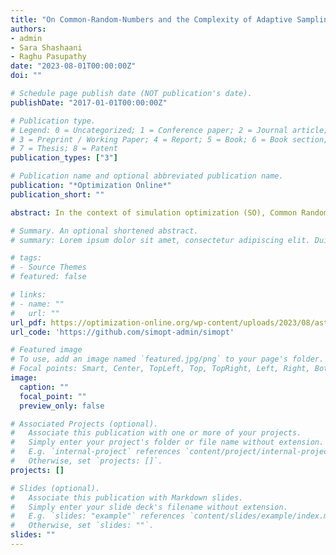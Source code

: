 ```yaml
---
title: "On Common-Random-Numbers and the Complexity of Adaptive Sampling Trust-Region Methods"
authors:
- admin
- Sara Shashaani
- Raghu Pasupathy
date: "2023-08-01T00:00:00Z"
doi: ""

# Schedule page publish date (NOT publication's date).
publishDate: "2017-01-01T00:00:00Z"

# Publication type.
# Legend: 0 = Uncategorized; 1 = Conference paper; 2 = Journal article;
# 3 = Preprint / Working Paper; 4 = Report; 5 = Book; 6 = Book section;
# 7 = Thesis; 8 = Patent
publication_types: ["3"]

# Publication name and optional abbreviated publication name.
publication: "*Optimization Online*"
publication_short: ""

abstract: In the context of simulation optimization (SO), Common Random Numbers (CRN) is the practice of querying the simulation-based oracle with the same random number stream at each point visited by an SO algorithm. This practice is widely believed to facilitate SO algorithm efficiency by preserving structure inherent to  the objective function and gradient sample-paths. However, CRN can present coding challenges compared to the widely-used practice of na\"ive independent sampling. Is the potential  CRN efficiency gain worth the potentially significant cost of implementation within stochastic trust-region algorithms? Toward answering this question, we characterize the consistency and complexity of a class of stochastic trust-region algorithms called ASTRO/ASTRO-DF as a function of the use of CRN. We find that the magnitude of CRN's influence depends intimately on the extent of regularity in the underlying sample paths. For instance, CRN's effect is most evident in first-order settings with smooth sample paths, where the algorithm work complexity dramatically improves from $O(\epsilon^{-6})$ to $O(\epsilon^{-2})$. This result is significant considering that the best work complexity of first-order (generic) stochastic trust-region algorithms reported in the literature is $O(\epsilon^{-6})$. CRN's effect is more muted when the sample paths are potentially discontinuous, with the work complexity improving from $O(\epsilon^{-6})$ to $O(\epsilon^{-5})$ in both zeroth-order and first-order settings. In between these extremes, CRN facilitates various improved complexities depending on prevailing conditions of sample-path regularity. We anticipate similar gains in adaptive sampling algorithms other than ASTRO/ASTRO-DF since the derived complexities stem less due to specific algorithmic mechanics, and more due to elements common to all trust-region methods. 

# Summary. An optional shortened abstract.
# summary: Lorem ipsum dolor sit amet, consectetur adipiscing elit. Duis posuere tellus ac convallis placerat. Proin tincidunt magna sed ex sollicitudin condimentum.

# tags:
# - Source Themes
# featured: false

# links:
# - name: ""
#   url: ""
url_pdf: https://optimization-online.org/wp-content/uploads/2023/08/astrodf-complexity-online-version.pdf
url_code: 'https://github.com/simopt-admin/simopt'

# Featured image
# To use, add an image named `featured.jpg/png` to your page's folder. 
# Focal points: Smart, Center, TopLeft, Top, TopRight, Left, Right, BottomLeft, Bottom, BottomRight.
image:
  caption: ""
  focal_point: ""
  preview_only: false

# Associated Projects (optional).
#   Associate this publication with one or more of your projects.
#   Simply enter your project's folder or file name without extension.
#   E.g. `internal-project` references `content/project/internal-project/index.md`.
#   Otherwise, set `projects: []`.
projects: []

# Slides (optional).
#   Associate this publication with Markdown slides.
#   Simply enter your slide deck's filename without extension.
#   E.g. `slides: "example"` references `content/slides/example/index.md`.
#   Otherwise, set `slides: ""`.
slides: ""
---
```

